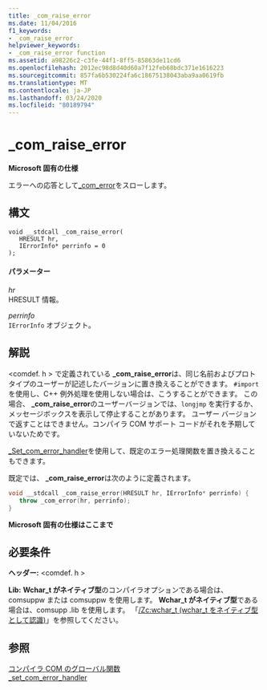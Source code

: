 ```yaml
---
title: _com_raise_error
ms.date: 11/04/2016
f1_keywords:
- _com_raise_error
helpviewer_keywords:
- _com_raise_error function
ms.assetid: a98226c2-c3fe-44f1-8ff5-85863de11cd6
ms.openlocfilehash: 2012ec98d8d40d60a7f12feb68bdc371e1616223
ms.sourcegitcommit: 857fa6b530224fa6c18675138043aba9aa0619fb
ms.translationtype: MT
ms.contentlocale: ja-JP
ms.lasthandoff: 03/24/2020
ms.locfileid: "80189794"
---
```

# <a name="_com_raise_error"></a>_com_raise_error

**Microsoft 固有の仕様**

エラーへの応答として[_com_error](../cpp/com-error-class.md)をスローします。

## <a name="syntax"></a>構文

```
void __stdcall _com_raise_error(
   HRESULT hr,
   IErrorInfo* perrinfo = 0
);
```

#### <a name="parameters"></a>パラメーター

*hr*<br/>
HRESULT 情報。

*perrinfo*<br/>
`IErrorInfo` オブジェクト。

## <a name="remarks"></a>解説

\<comdef. h > で定義されている **_com_raise_error**は、同じ名前およびプロトタイプのユーザーが記述したバージョンに置き換えることができます。 `#import` を使用し、C++ 例外処理を使用しない場合は、こうすることができます。 この場合、 **_com_raise_error**のユーザーバージョンでは、`longjmp` を実行するか、メッセージボックスを表示して停止することがあります。 ユーザー バージョンで返すことはできません。コンパイラ COM サポート コードがそれを予期していないためです。

[_Set_com_error_handler](../cpp/set-com-error-handler.md)を使用して、既定のエラー処理関数を置き換えることもできます。

既定では、 **_com_raise_error**は次のように定義されます。

```cpp
void __stdcall _com_raise_error(HRESULT hr, IErrorInfo* perrinfo) {
   throw _com_error(hr, perrinfo);
}
```

**Microsoft 固有の仕様はここまで**

## <a name="requirements"></a>必要条件

**ヘッダー:** \<comdef. h >

**Lib:** **Wchar_t がネイティブ型**のコンパイラオプションである場合は、comsuppw または comsuppw を使用します。 **Wchar_t がネイティブ型**である場合は、comsupp .lib を使用します。 「[/Zc:wchar_t (wchar_t をネイティブ型として認識)](../build/reference/zc-wchar-t-wchar-t-is-native-type.md)」を参照してください。

## <a name="see-also"></a>参照

[コンパイラ COM のグローバル関数](../cpp/compiler-com-global-functions.md)<br/>
[_set_com_error_handler](../cpp/set-com-error-handler.md)
